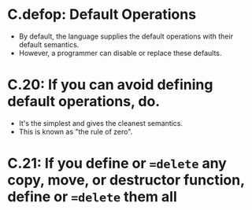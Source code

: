 # C.defop: Default Operations
- By default, the language supplies the default operations with their default semantics.
- However, a programmer can disable or replace these defaults.

# C.20: If you can avoid defining default operations, do.
- It's the simplest and gives the cleanest semantics.
- This is known as "the rule of zero".

# C.21: If you define or `=delete` any copy, move, or destructor function, define or `=delete` them all

